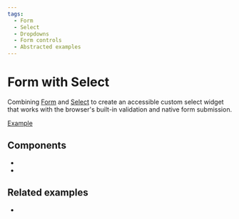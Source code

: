 ```yaml
---
tags:
  - Form
  - Select
  - Dropdowns
  - Form controls
  - Abstracted examples
---
```


# Form with Select

<div data-description>

Combining [Form](/components/form) and [Select](/components/select) to create an accessible custom select widget that works with the browser's built-in validation and native form submission.

</div>

<div data-tags></div>

<a href="./index.tsx" data-playground>Example</a>

## Components

<div data-cards="components">

- [](/components/form)
- [](/components/select)

</div>

## Related examples

<div data-cards="examples">

- [](/examples/form-radio)

</div>
